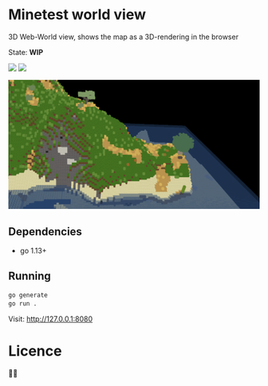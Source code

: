Minetest world view
=======

3D Web-World view, shows the map as a 3D-rendering in the browser

State: **WIP**

![](https://github.com/thomasrudin-mt/mtworldview/workflows/jshint/badge.svg)
![](https://github.com/thomasrudin-mt/mtworldview/workflows/go-test/badge.svg)

<img src="./screenshot.png">


## Dependencies

* go 1.13+

## Running

```bash
go generate
go run .
```

Visit: http://127.0.0.1:8080

# Licence

:man_shrugging:
